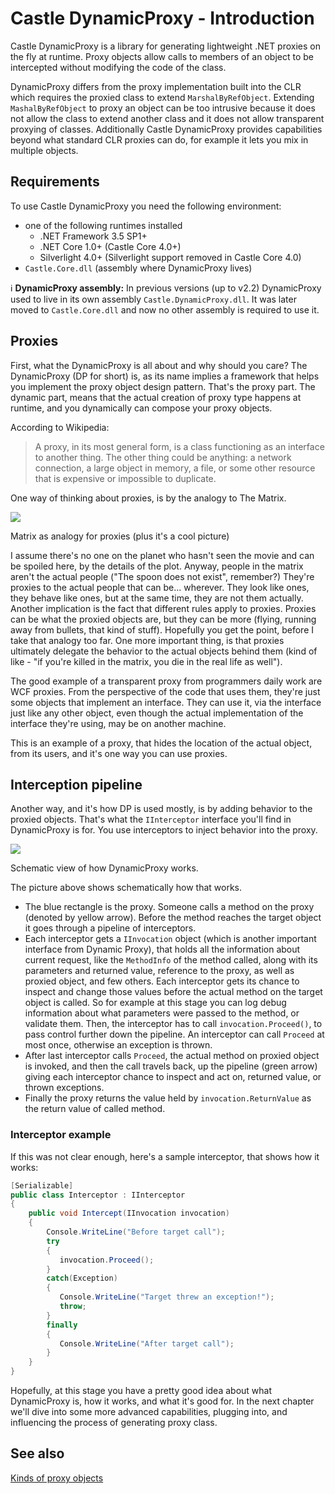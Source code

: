 # Castle DynamicProxy - Introduction

Castle DynamicProxy is a library for generating lightweight .NET proxies on the fly at runtime. Proxy objects allow calls to members of an object to be intercepted without modifying the code of the class.

DynamicProxy differs from the proxy implementation built into the CLR which requires the proxied class to extend `MarshalByRefObject`. Extending `MashalByRefObject` to proxy an object can be too intrusive because it does not allow the class to extend another class and it does not allow transparent proxying of classes. Additionally Castle DynamicProxy provides capabilities beyond what standard CLR proxies can do, for example it lets you mix in multiple objects.

## Requirements

To use Castle DynamicProxy you need the following environment:

* one of the following runtimes installed
  * .NET Framework 3.5 SP1+
  * .NET Core 1.0+ (Castle Core 4.0+)
  * Silverlight 4.0+ (Silverlight support removed in Castle Core 4.0)
* `Castle.Core.dll` (assembly where DynamicProxy lives)

:information_source: **DynamicProxy assembly:** In previous versions (up to v2.2) DynamicProxy used to live in its own assembly `Castle.DynamicProxy.dll`. It was later moved to `Castle.Core.dll` and now no other assembly is required to use it.

## Proxies

First, what the DynamicProxy is all about and why should you care? The DynamicProxy (DP for short) is, as its name implies a framework that helps you implement the proxy object design pattern. That's the proxy part. The dynamic part, means that the actual creation of proxy type happens at runtime, and you dynamically can compose your proxy objects.

According to Wikipedia:

> A proxy, in its most general form, is a class functioning as an interface to another thing. The other thing could be anything: a network connection, a large object in memory, a file, or some other resource that is expensive or impossible to duplicate.

One way of thinking about proxies, is by the analogy to The Matrix.

![](images/matrix.jpg)

Matrix as analogy for proxies (plus it's a cool picture)

I assume there's no one on the planet who hasn't seen the movie and can be spoiled here, by the details of the plot. Anyway, people in the matrix aren't the actual people ("The spoon does not exist", remember?) They're proxies to the actual people that can be... wherever. They look like ones, they behave like ones, but at the same time, they are not them actually. Another implication is the fact that different rules apply to proxies. Proxies can be what the proxied objects are, but they can be more (flying, running away from bullets, that kind of stuff). Hopefully you get the point, before I take that analogy too far. One more important thing, is that proxies ultimately delegate the behavior to the actual objects behind them (kind of like - "if you're killed in the matrix, you die in the real life as well").

The good example of a transparent proxy from programmers daily work are WCF proxies. From the perspective of the code that uses them, they're just some objects that implement an interface. They can use it, via the interface just like any other object, even though the actual implementation of the interface they're using, may be on another machine.

This is an example of a proxy, that hides the location of the actual object, from its users, and it's one way you can use proxies.

## Interception pipeline

Another way, and it's how DP is used mostly, is by adding behavior to the proxied objects. That's what the `IInterceptor` interface you'll find in DynamicProxy is for. You use interceptors to inject behavior into the proxy.

![](images/proxy-pipeline.png)

Schematic view of how DynamicProxy works.

The picture above shows schematically how that works.

* The blue rectangle is the proxy. Someone calls a method on the proxy (denoted by yellow arrow). Before the method reaches the target object it goes through a pipeline of interceptors.
* Each interceptor gets a `IInvocation` object (which is another important interface from Dynamic Proxy), that holds all the information about current request, like the `MethodInfo` of the method called, along with its parameters and returned value, reference to the proxy, as well as proxied object, and few others. Each interceptor gets its chance to inspect and change those values before the actual method on the target object is called. So for example at this stage you can log debug information about what parameters were passed to the method, or validate them. Then, the interceptor has to call `invocation.Proceed()`, to pass control further down the pipeline. An interceptor can call `Proceed` at most once, otherwise an exception is thrown.
* After last interceptor calls `Proceed`, the actual method on proxied object is invoked, and then the call travels back, up the pipeline (green arrow) giving each interceptor chance to inspect and act on, returned value, or thrown exceptions.
* Finally the proxy returns the value held by `invocation.ReturnValue` as the return value of called method.

### Interceptor example

If this was not clear enough, here's a sample interceptor, that shows how it works:

```csharp
[Serializable]
public class Interceptor : IInterceptor
{
    public void Intercept(IInvocation invocation)
    {
        Console.WriteLine("Before target call");
        try
        {
           invocation.Proceed();
        }
        catch(Exception)
        {
           Console.WriteLine("Target threw an exception!");
           throw;
        }
        finally
        {
           Console.WriteLine("After target call");
        }
    }
}
```

Hopefully, at this stage you have a pretty good idea about what DynamicProxy is, how it works, and what it's good for. In the next chapter we'll dive into some more advanced capabilities, plugging into, and influencing the process of generating proxy class.

## See also

[Kinds of proxy objects](dynamicproxy-kinds-of-proxy-objects.md)